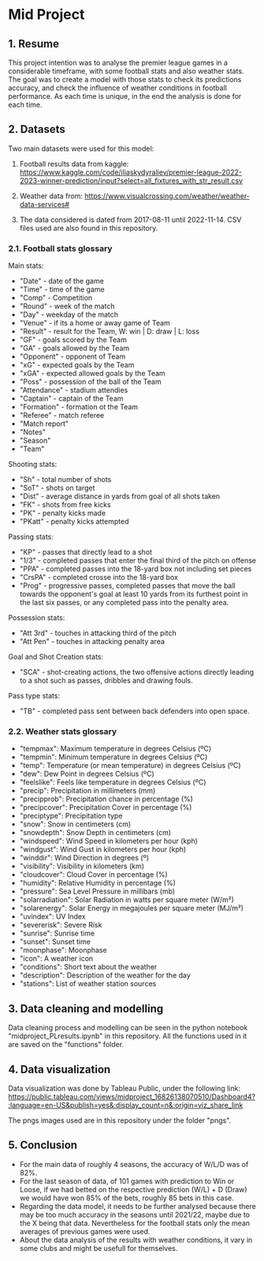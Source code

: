 # Mid Project
## 1. Resume
This project intention was to analyse the premier league games in a considerable timeframe, with some football stats and also weather stats.
The goal was to create a model with those stats to check its predictions accuracy, and check the influence of weather conditions in football performance.
As each time is unique, in the end the analysis is done for each time.

## 2. Datasets
Two main datasets were used for this model:

  1. Football results data from kaggle: 
  https://www.kaggle.com/code/iliaskydyraliev/premier-league-2022-2023-winner-prediction/input?select=all_fixtures_with_str_result.csv
  
  2. Weather data from: https://www.visualcrossing.com/weather/weather-data-services#
  
  3. The data considered is dated from 2017-08-11 until 2022-11-14. CSV files used are also found in this repository.
  
### 2.1. Football stats glossary
Main stats:
- "Date" - date of the game
- "Time" - time of the game
- "Comp" - Competition
- "Round" - week of the match
- "Day" - weekday of the match
- "Venue" - if its a home or away game of Team
- "Result" - result for the Team, W: win | D: draw | L: loss
- "GF" - goals scored by the Team
- "GA" - goals allowed by the Team
- "Opponent" - opponent of Team
- "xG" - expected goals by the Team
- "xGA" - expected allowed goals by the Team
- "Poss" - possession of the ball of the Team
- "Attendance" - stadium attendies
- "Captain" - captain of the Team
- "Formation" - formation ot the Team
- "Referee" - match referee
- "Match report"
- "Notes"
- "Season"
- "Team"

Shooting stats:
- "Sh" - total number of shots
- "SoT" - shots on target
- "Dist" - average distance in yards from goal of all shots taken
- "FK" - shots from free kicks
- "PK" - penalty kicks made
- "PKatt" - penalty kicks attempted

Passing stats:

- "KP" - passes that directly lead to a shot
- "1/3" - completed passes that enter the final third of the pitch on offense
- "PPA" - completed passes into the 18-yard box not including set pieces
- "CrsPA" - completed crosse into the 18-yard box
- "Prog" - progressive passes, completed passes that move the ball towards the opponent's goal at least 10 yards from its furthest point in the last six passes, or any completed pass into the penalty area.

Possession stats:
- "Att 3rd" - touches in attacking third of the pitch
- "Att Pen" - touches in attacking penalty area

Goal and Shot Creation stats:
- "SCA" - shot-creating actions, the two offensive actions directly leading to a shot such as passes, dribbles and drawing fouls.

Pass type stats:
- "TB" - completed pass sent between back defenders into open space.

### 2.2. Weather stats glossary
- "tempmax": Maximum temperature in degrees Celsius (ºC)
- "tempmin": Minimum temperature in degrees Celsius (ºC)
- "temp": Temperature (or mean temperature) in degrees Celsius (ºC)
- "dew": Dew Point in degrees Celsius (ºC)
- "feelslike": Feels like temperature in degrees Celsius (ºC)
- "precip": Precipitation in millimeters (mm)
- "precipprob": Precipitation chance in percentage (%)
- "precipcover": Precipitation Cover in percentage (%)
- "preciptype": Precipitation type
- "snow": Snow in centimeters (cm)
- "snowdepth": Snow Depth in centimeters (cm)
- "windspeed": Wind Speed in kilometers per hour (kph)
- "windgust": Wind Gust in kilometers per hour (kph)
- "winddir": Wind Direction in degrees (º)
- "visibility": Visibility in kilometers (km)
- "cloudcover": Cloud Cover in percentage (%)
- "humidity": Relative Humidity in percentage (%)
- "pressure": Sea Level Pressure in millibars (mb)
- "solarradiation": Solar Radiation in watts per square meter (W/m²)
- "solarenergy": Solar Energy in megajoules per square meter (MJ/m²)
- "uvindex": UV Index
- "severerisk": Severe Risk
- "sunrise": Sunrise time
- "sunset": Sunset time
- "moonphase": Moonphase
- "icon": A weather icon
- "conditions": Short text about the weather
- "description": Description of the weather for the day
- "stations": List of weather station sources

## 3. Data cleaning and modelling
Data cleaning process and modelling can be seen in the python notebook "midproject_PLresults.ipynb" in this repository.
All the functions used in it are saved on the "functions" folder.

## 4. Data visualization
Data visualization was done by Tableau Public, under the following link:
https://public.tableau.com/views/midproject_16826138070510/Dashboard4?:language=en-US&publish=yes&:display_count=n&:origin=viz_share_link

The pngs images used are in this repository under the folder "pngs".

## 5. Conclusion
- For the main data of roughly 4 seasons, the accuracy of W/L/D was of 82%.
- For the last season of data, of 101 games with prediction to Win or Loose, if we had betted on the respective prediction (W/L) + D (Draw) we would have won 85% of the bets, roughly 85 bets in this case.
- Regarding the data model, it needs to be further analysed because there may be too much accuracy in the seasons until 2021/22, maybe due to the X being that data. Nevertheless for the football stats only the mean averages of previous games were used.
- About the data analysis of the results with weather conditions, it vary in some clubs and might be usefull for themselves.
